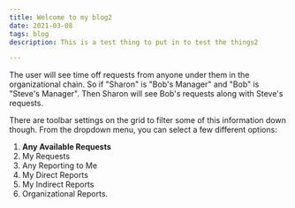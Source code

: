 ```yaml
---
title: Welcome to my blog2
date: 2021-03-08
tags: blog
description: This is a test thing to put in to test the things2

---
```

The user will see time off requests from anyone under them in the organizational chain. So if "Sharon" is "Bob's Manager" and "Bob" is "Steve's Manager". Then Sharon will see Bob's requests along with Steve's requests. 

There are toolbar settings on the grid to filter some of this information down though. From the dropdown menu, you can select a few different options:

1. **Any Available Requests**
2. My Requests
3. Any Reporting to Me
4. My Direct Reports
5. My Indirect Reports
6. Organizational Reports.
